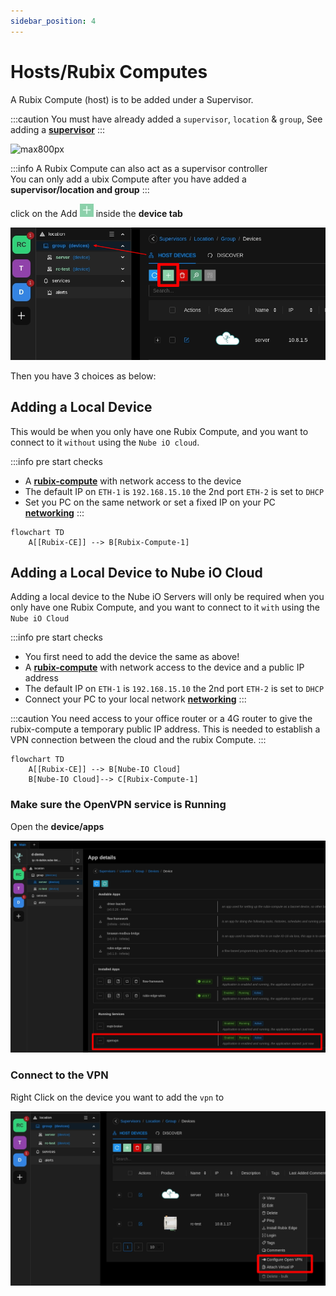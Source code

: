 ```yaml
---
sidebar_position: 4
---
```


# Hosts/Rubix Computes

A Rubix Compute (host) is to be added under a Supervisor.

:::caution
You must have already added a `supervisor`, `location` & `group`, See adding a **[supervisor](supervisor.md)**
:::

![max800px](img/adding-host.gif)

:::info
A Rubix Compute can also act as a supervisor controller <br/>
You can only add a ubix Compute after you have added a **supervisor/location and group**
:::


click on the Add ![add-button.png](../img/apps/add-button.png) inside the **device tab**

![max800px](../../hardware/controllers/supervisors/rubix-compute/img/add-device.png)

Then you have 3 choices as below:

## Adding a Local Device

This would be when you only have one Rubix Compute, and you want to connect to it `without` using the `Nube iO cloud`.

:::info pre start checks
- A **[rubix-compute](../../hardware/controllers/supervisors/rubix-compute/overview.md)** with network access to the
  device
- The default IP on `ETH-1` is `192.168.15.10` the 2nd port `ETH-2` is set to `DHCP`
- Set you PC on the same network or set a fixed IP on your PC **[networking](../../hardware/controllers/supervisors/rubix-compute/networks.md)**
:::

```mermaid
flowchart TD
    A[[Rubix-CE]] --> B[Rubix-Compute-1]
```

## Adding a Local Device to Nube iO Cloud

Adding a local device to the Nube iO Servers will only be required when you only have one Rubix Compute, and you want to connect to it `with` using the `Nube iO Cloud`

:::info pre start checks
- You first need to add the device the same as above!
- A **[rubix-compute](../../hardware/controllers/supervisors/rubix-compute/overview.md)** with network access to the device and a public IP address
- The default IP on `ETH-1` is `192.168.15.10` the 2nd port `ETH-2` is set to `DHCP`
- Connect your PC to your local network **[networking](../../hardware/controllers/supervisors/rubix-compute/networks.md)**
:::

:::caution
You need access to your office router or a 4G router to give the rubix-compute a temporary public IP address.
This is needed to establish a VPN connection between the cloud and the rubix Compute.
:::

```mermaid
flowchart TD
    A[[Rubix-CE]] --> B[Nube-IO Cloud]
    B[Nube-IO Cloud]--> C[Rubix-Compute-1]
```

### Make sure the OpenVPN service is Running

Open the **device/apps**

![max800px](../../hardware/controllers/supervisors/rubix-compute/img/vpn-ruuning-service.png)

### Connect to the VPN

Right Click on the device you want to add the `vpn` to

![max800px](../../hardware/controllers/supervisors/rubix-compute/img/enable-vpn.png)





